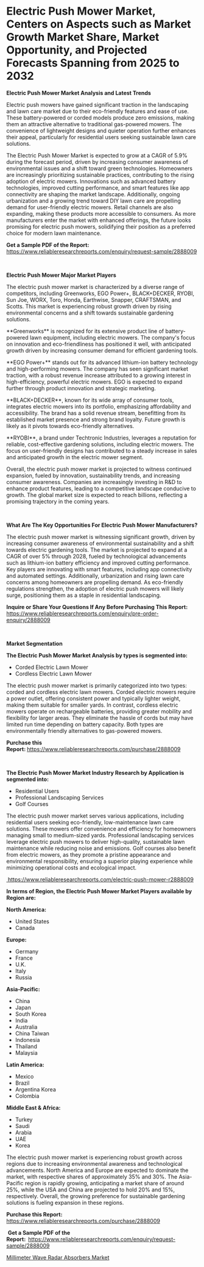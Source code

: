 <p><h1>Electric Push Mower Market, Centers on Aspects such as Market Growth Market Share, Market Opportunity, and Projected Forecasts Spanning from 2025 to 2032</h1></p><p><strong>Electric Push Mower Market Analysis and Latest Trends</strong></p>
<p><p>Electric push mowers have gained significant traction in the landscaping and lawn care market due to their eco-friendly features and ease of use. These battery-powered or corded models produce zero emissions, making them an attractive alternative to traditional gas-powered mowers. The convenience of lightweight designs and quieter operation further enhances their appeal, particularly for residential users seeking sustainable lawn care solutions.</p><p>The Electric Push Mower Market is expected to grow at a CAGR of 5.9% during the forecast period, driven by increasing consumer awareness of environmental issues and a shift toward green technologies. Homeowners are increasingly prioritizing sustainable practices, contributing to the rising adoption of electric mowers. Innovations such as advanced battery technologies, improved cutting performance, and smart features like app connectivity are shaping the market landscape. Additionally, ongoing urbanization and a growing trend toward DIY lawn care are propelling demand for user-friendly electric mowers. Retail channels are also expanding, making these products more accessible to consumers. As more manufacturers enter the market with enhanced offerings, the future looks promising for electric push mowers, solidifying their position as a preferred choice for modern lawn maintenance.</p></p>
<p><strong>Get a Sample PDF of the Report:&nbsp;</strong> <a href="https://www.reliableresearchreports.com/enquiry/request-sample/2888009?utm_campaign=3111&utm_medium=2&utm_source=Github&utm_content=ia&utm_term=14032025&utm_id=electric-push-mower">https://www.reliableresearchreports.com/enquiry/request-sample/2888009</a></p>
<p>&nbsp;</p>
<p><strong>Electric Push Mower Major Market Players</strong></p>
<p><p>The electric push mower market is characterized by a diverse range of competitors, including Greenworks, EGO Power+, BLACK+DECKER, RYOBI, Sun Joe, WORX, Toro, Honda, Earthwise, Snapper, CRAFTSMAN, and Scotts. This market is experiencing robust growth driven by rising environmental concerns and a shift towards sustainable gardening solutions.</p><p>**Greenworks** is recognized for its extensive product line of battery-powered lawn equipment, including electric mowers. The company's focus on innovation and eco-friendliness has positioned it well, with anticipated growth driven by increasing consumer demand for efficient gardening tools.</p><p>**EGO Power+** stands out for its advanced lithium-ion battery technology and high-performing mowers. The company has seen significant market traction, with a robust revenue increase attributed to a growing interest in high-efficiency, powerful electric mowers. EGO is expected to expand further through product innovation and strategic marketing.</p><p>**BLACK+DECKER**, known for its wide array of consumer tools, integrates electric mowers into its portfolio, emphasizing affordability and accessibility. The brand has a solid revenue stream, benefitting from its established market presence and strong brand loyalty. Future growth is likely as it pivots towards eco-friendly alternatives.</p><p>**RYOBI**, a brand under Techtronic Industries, leverages a reputation for reliable, cost-effective gardening solutions, including electric mowers. The focus on user-friendly designs has contributed to a steady increase in sales and anticipated growth in the electric mower segment.</p><p>Overall, the electric push mower market is projected to witness continued expansion, fueled by innovation, sustainability trends, and increasing consumer awareness. Companies are increasingly investing in R&D to enhance product features, leading to a competitive landscape conducive to growth. The global market size is expected to reach billions, reflecting a promising trajectory in the coming years.</p></p>
<p>&nbsp;</p>
<p><strong>What Are The Key Opportunities For Electric Push Mower Manufacturers?</strong></p>
<p><p>The electric push mower market is witnessing significant growth, driven by increasing consumer awareness of environmental sustainability and a shift towards electric gardening tools. The market is projected to expand at a CAGR of over 5% through 2028, fueled by technological advancements such as lithium-ion battery efficiency and improved cutting performance. Key players are innovating with smart features, including app connectivity and automated settings. Additionally, urbanization and rising lawn care concerns among homeowners are propelling demand. As eco-friendly regulations strengthen, the adoption of electric push mowers will likely surge, positioning them as a staple in residential landscaping.</p></p>
<p><strong>Inquire or Share Your Questions If Any Before Purchasing This Report:</strong> <a href="https://www.reliableresearchreports.com/enquiry/pre-order-enquiry/2888009?utm_campaign=3111&utm_medium=2&utm_source=Github&utm_content=ia&utm_term=14032025&utm_id=electric-push-mower">https://www.reliableresearchreports.com/enquiry/pre-order-enquiry/2888009</a></p>
<p>&nbsp;</p>
<p><strong>Market Segmentation</strong></p>
<p><strong>The Electric Push Mower Market Analysis by types is segmented into:</strong></p>
<p><ul><li>Corded Electric Lawn Mower</li><li>Cordless Electric Lawn Mower</li></ul></p>
<p><p>The electric push mower market is primarily categorized into two types: corded and cordless electric lawn mowers. Corded electric mowers require a power outlet, offering consistent power and typically lighter weight, making them suitable for smaller yards. In contrast, cordless electric mowers operate on rechargeable batteries, providing greater mobility and flexibility for larger areas. They eliminate the hassle of cords but may have limited run time depending on battery capacity. Both types are environmentally friendly alternatives to gas-powered mowers.</p></p>
<p><strong>Purchase this Report:&nbsp;</strong><a href="https://www.reliableresearchreports.com/purchase/2888009?utm_campaign=3111&utm_medium=2&utm_source=Github&utm_content=ia&utm_term=14032025&utm_id=electric-push-mower">https://www.reliableresearchreports.com/purchase/2888009</a></p>
<p>&nbsp;</p>
<p><strong>The Electric Push Mower Market Industry Research by Application is segmented into:</strong></p>
<p><ul><li>Residential Users</li><li>Professional Landscaping Services</li><li>Golf Courses</li></ul></p>
<p><p>The electric push mower market serves various applications, including residential users seeking eco-friendly, low-maintenance lawn care solutions. These mowers offer convenience and efficiency for homeowners managing small to medium-sized yards. Professional landscaping services leverage electric push mowers to deliver high-quality, sustainable lawn maintenance while reducing noise and emissions. Golf courses also benefit from electric mowers, as they promote a pristine appearance and environmental responsibility, ensuring a superior playing experience while minimizing operational costs and ecological impact.</p></p>
<p><a href="https://www.reliableresearchreports.com/electric-push-mower-r2888009?utm_campaign=3111&utm_medium=2&utm_source=Github&utm_content=ia&utm_term=14032025&utm_id=electric-push-mower">&nbsp;https://www.reliableresearchreports.com/electric-push-mower-r2888009</a></p>
<p><strong>In terms of Region, the Electric Push Mower Market Players available by Region are:</strong></p>
<p>
    <p> <strong> North America: </strong>
        <ul>
            <li>United States</li>
            <li>Canada</li>
        </ul>
        </p> 
    <p> <strong> Europe: </strong>
        <ul>
            <li>Germany</li>
            <li>France</li>
            <li>U.K.</li>
            <li>Italy</li>
            <li>Russia</li>
        </ul>
        </p> 
    <p> <strong> Asia-Pacific: </strong>
        <ul>
            <li>China</li>
            <li>Japan</li>
            <li>South Korea</li>
            <li>India</li>
            <li>Australia</li>
            <li>China Taiwan</li>
            <li>Indonesia</li>
            <li>Thailand</li>
            <li>Malaysia</li>
        </ul>
        </p> 
    <p> <strong> Latin America: </strong>
        <ul>
            <li>Mexico</li>
            <li>Brazil</li>
            <li>Argentina Korea</li>
            <li>Colombia</li>
        </ul>
        </p> 
    <p> <strong> Middle East & Africa: </strong>
        <ul>
            <li>Turkey</li>
            <li>Saudi</li>
            <li>Arabia</li>
            <li>UAE</li>
            <li>Korea</li>
        </ul>
    </p>
    </p>
<p><p>The electric push mower market is experiencing robust growth across regions due to increasing environmental awareness and technological advancements. North America and Europe are expected to dominate the market, with respective shares of approximately 35% and 30%. The Asia-Pacific region is rapidly growing, anticipating a market share of around 25%, while the USA and China are projected to hold 20% and 15%, respectively. Overall, the growing preference for sustainable gardening solutions is fueling expansion in these regions.</p></p>
<p><strong>Purchase this Report: </strong><a href="https://www.reliableresearchreports.com/purchase/2888009?utm_campaign=3111&utm_medium=2&utm_source=Github&utm_content=ia&utm_term=14032025&utm_id=electric-push-mower">https://www.reliableresearchreports.com/purchase/2888009</a></p>
<p>&nbsp;<strong>Get a Sample PDF of the Report:&nbsp;&nbsp;</strong><a href="https://www.reliableresearchreports.com/enquiry/request-sample/2888009?utm_campaign=3111&utm_medium=2&utm_source=Github&utm_content=ia&utm_term=14032025&utm_id=electric-push-mower">https://www.reliableresearchreports.com/enquiry/request-sample/2888009</a></p>
<p><strong></strong></p>
<p><p><a href="https://github.com/akermigarib/Market-Research-Report-List-1/blob/main/millimeter-wave-radar-absorbers-market.md?utm_campaign=3111&utm_medium=2&utm_source=Github&utm_content=ia&utm_term=14032025&utm_id=electric-push-mower">Millimeter Wave Radar Absorbers Market</a></p></p>